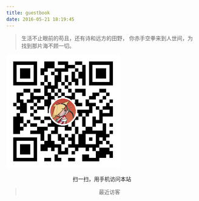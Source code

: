 ```yaml
---
title: guestbook
date: 2016-05-21 18:19:45
---
```

<link rel="stylesheet" href="http://o9w8f1xrl.bkt.clouddn.com/APlayer/APlayer.min.css">
<style type="text/css">
.demo{width:340px; margin:0px auto 10px auto}.aplayer-music{line-height:18px;text-align:left;}.aplayer .aplayer-info .aplayer-controller .aplayer-time{bottom:0px;}
</style>

<blockquote class="blockquote-center">生活不止眼前的苟且，还有诗和远方的田野，
你赤手空拳来到人世间，为找到那片海不顾一切。</br><div class="demo" id="music"><div id="player3" class="aplayer"></div></div></blockquote>
<script src="http://o9w8f1xrl.bkt.clouddn.com/APlayer/APlayer.min.js"></script>
    <script>
        var ap3 = new APlayer({
            element: document.getElementById('player3'),
            narrow: false,
            autoplay: false,
            showlrc: false,
            music: {
                title: '生活不止眼前的苟且',
                author: '许巍',
                url: 'http://o9w8f1xrl.bkt.clouddn.com/APlayer/audio/shenghuobuzhiyanqiandegouqie.mp3',
                pic: 'http://o9w8f1xrl.bkt.clouddn.com/APlayer/audio/shenghuobuzhiyanqiandegouqie.jpg'
            }
        });
        ap3.init();
    </script>

![网站二维码](/images/wuxubj_mini.png)<center>扫一扫，用手机访问本站<center>
>最近访客
<div class="ds-recent-visitors" data-num-items="28" data-avatar-size="42" id="ds-recent-visitors"></div>

